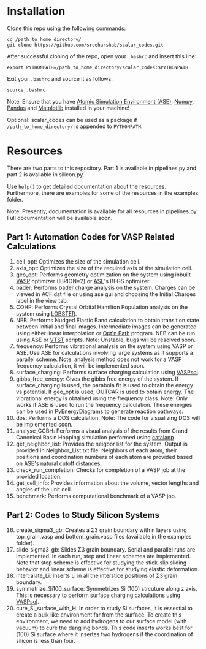# Installation
Clone this repo using the following commands:
```
cd /path_to_home_directory/
git clone https://github.com/sreeharshab/scalar_codes.git
```
After successful cloning of the repo, open your `.bashrc` and insert this line:
```
export PYTHONPATH=/path_to_home_directory/scalar_codes:$PYTHONPATH
```
Exit your `.bashrc` and source it as follows:
```
source .bashrc
```
Note: Ensure that you have [Atomic Simulation Environment (ASE)](https://wiki.fysik.dtu.dk/ase/), [Numpy](https://numpy.org/), [Pandas](https://pandas.pydata.org/) and [Matplotlib](https://matplotlib.org/) installed in your machine!

Optional: scalar_codes can be used as a package if `/path_to_home_directory/` is appended to `PYTHONPATH`.

# Resources
There are two parts to this repository. Part 1 is available in pipelines.py and part 2 is available in silicon.py.

Use `help()` to get detailed documentation about the resources. Furthermore, there are examples for some of the resources in the examples folder.

Note: Presently, documentation is available for all resources in pipelines.py. Full documentation will be available soon.

## Part 1: Automation Codes for VASP Related Calculations
1. cell_opt: Optimizes the size of the simulation cell.
2. axis_opt: Optimizes the size of the required axis of the simulation cell.
3. geo_opt: Performs geometry optimization on the system using inbuilt [VASP](https://www.vasp.at/wiki/index.php/The_VASP_Manual) optimizer (IBRION=2) or [ASE](https://wiki.fysik.dtu.dk/ase/)'s BFGS optimizer.
4. bader: Performs [bader charge analysis](https://theory.cm.utexas.edu/henkelman/code/bader/) on the system. Charges can be viewed in ACF.dat file or using ase gui and choosing the Initial Charges label in the view tab.
5. COHP: Performs Crystal Orbital Hamilton Population analysis on the system using [LOBSTER](http://www.cohp.de/).
6. NEB: Performs Nudged Elastic Band calculation to obtain transition state between initial and final images. Intermediate images can be generated using either linear interpolation or [Opt'n Path](http://forge.cbp.ens-lyon.fr/redmine/projects/optnpath/wiki) program. NEB can be run using ASE or [VTST](https://theory.cm.utexas.edu/vtsttools/) scripts. Note: Unstable, bugs will be resolved soon.
7. frequency: Performs vibrational analysis on the system using VASP or ASE. Use ASE for calculations involving large systems as it supports a parallel scheme. Note: analysis method does not work for a VASP frequency calculation, it will be implemented soon.
8. surface_charging: Performs surface charging calculation using [VASPsol](https://github.com/henniggroup/VASPsol).
9. gibbs_free_energy: Gives the gibbs free energy of the system. If surface_charging is used, the parabola fit is used to obtain the energy vs potential. If geo_opt is used, OUTCAR is used to obtain energy. The vibrational energy is obtained using the frequency class.  Note: Only works if ASE is used to run the frequency calculation. These energies can be used in [PyEnergyDiagrams](https://github.com/giacomomarchioro/PyEnergyDiagrams) to generate reaction pathways.
10. dos: Performs a DOS calculation. Note: The code for visualizing DOS will be implemented soon.
11. analyse_GCBH: Performs a visual analysis of the results from Grand Canonical Basin Hopping simulation performed using [catalapp](https://github.com/GengSS/catalapp?tab=readme-ov-file).
12. get_neighbor_list: Provides the neigbor list for the system. Output is provided in Neighbor_List.txt file. Neighbors of each atom, their positions and coordination numbers of each atom are provided based on ASE's natural cutoff distances.
13. check_run_completion: Checks for completion of a VASP job at the provided location.
14. get_cell_info: Provides information about the volume, vector lengths and angles of the unit cell.
15. benchmark: Performs computational benchmark of a VASP job.

## Part 2: Codes to Study Silicon Systems
16. create_sigma3_gb: Creates a Σ3 grain boundary with n layers using top_grain.vasp and bottom_grain.vasp files (available in the examples folder).
17. slide_sigma3_gb: Slides Σ3 grain boundary. Serial and parallel runs are implemented. In each run, step and linear schemes are implemented. Note that step scheme is effective for studying the stick-slip sliding behavior and linear scheme is effective for studying elastic deformation.
18. intercalate_Li: Inserts Li in all the interstice positions of Σ3 grain boundary.
19. symmetrize_Si100_surface: Symmetrizes Si (100) strcuture along z axis. This is necessary to perform surface charging calculations using [VASPsol](https://github.com/henniggroup/VASPsol).
20. cure_Si_surface_with_H: In order to study Si surfaces, it is essestial to create a bulk like environment far from the surface. To create this environment, we need to add hydrogens to our surface model (with vacuum) to cure the dangling bonds. This code inserts works best for (100) Si surface where it insertes two hydrogens if the coordination of silicon is less than four.